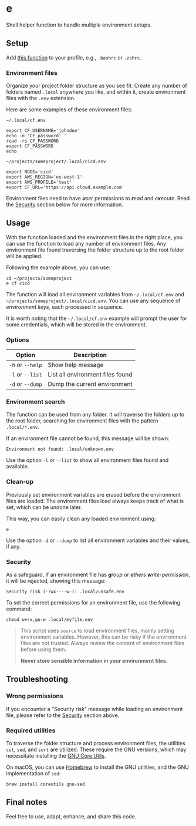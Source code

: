 # e

Shell helper function to handle multiple environment setups.

## Setup

Add [this function](e-function.sh) to your profile, e.g., `.bashrc` or `.zshrc`.

### Environment files

Organize your project folder structure as you see fit. Create any number of folders named `.local` anywhere you like,
and within it, create environment files with the `.env` extension.

Here are some examples of these environment files:

`~/.local/cf.env`

```shell
export CF_USERNAME='johndoe'
echo -n 'CF password: '
read -rs CF_PASSWORD
export CF_PASSWORD
echo
```

`~/projects/someproject/.local/cicd.env`

```shell
export NODE='cicd'
export AWS_REGION='eu-west-1'
export AWS_PROFILE='test'
export CF_URL='https://api.cloud.example.com'
```

Environment files need to have _**u**ser_ permissions to _**r**ead_ and _e**x**ecute_. Read the [Security](#Security)
section below for more information.

## Usage

With the function loaded and the environment files in the right place, you can use the function to load any number of
environment files. Any environment file found traversing the folder structure up to the root folder will be applied.

Following the example above, you can use:

```shell
cd ~/projects/someproject
e cf cicd
```

The function will load all environment variables from `~/.local/cf.env` and `~/projects/someproject/.local/cicd.env`.
You can use any sequence of _environment keys_, each processed in sequence.

It is worth noting that the `~/.local/cf.env` example will prompt the user for some credentials, which will be stored in
the environment.

### Options

| Option           | Description                      |
|------------------|----------------------------------|
| `-h` or `--help` | Show help message                |
| `-l` or `--list` | List all environment files found |
| `-d` or `--dump` | Dump the current environment     |

### Environment search

The function can be used from any folder. It will traverse the folders up to the root folder, searching for environment
files with the pattern `.local/*.env`.

If an environment file cannot be found, this message will be shown:

```
Environment not found: .local/unknown.env
```

Use the option `-l` or `--list` to show all environment files found and available.

### Clean-up

Previously set environment variables are erased before the environment files are loaded. The environment files load
always keeps track of what is set, which can be undone later.

This way, you can easily clean any loaded environment using:

```shell
e
```

Use the option `-d` or `--dump` to list all environment variables and their values, if any.

### Security

As a safeguard, If an environment file has _**g**roup_ or _**o**thers_ _**w**rite-permission_, it will be rejected,
showing this message:

```
Security risk (-rwx----w-): .local/unsafe.env
```

To set the correct permissions for an environment file, use the following command:

```shell
chmod u+rx,go-w .local/myfile.env
```

> This script uses `source` to load environment files, mainly setting environment variables. However, this can be risky
> if the environment files are not trusted. Always review the content of environment files before using them.
>
> **Never store sensible information in your environment files.**

## Troubleshooting

### Wrong permissions

If you encounter a "Security risk" message while loading an environment file, please refer to the [Security](#Security)
section above.

### Required utilities

To traverse the folder structure and process environment files, the utilities `cut`, `sed`, and `sort` are utilized.
These require the GNU versions, which may necessitate installing
the [GNU Core Utils](https://www.gnu.org/software/coreutils/).

On macOS, you can use [Homebrew](https://brew.sh/) to install the GNU utilities, and the GNU implementation of `sed`:

```shell
brew install coreutils gnu-sed
```

## Final notes

Feel free to use, adapt, enhance, and share this code.
